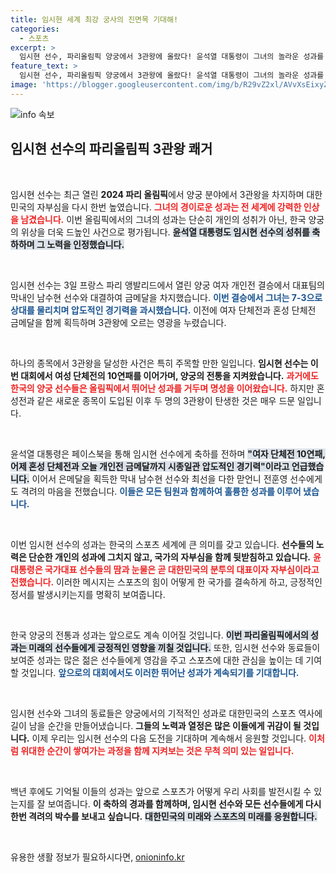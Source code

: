```yaml
---
title: 임시현 세계 최강 궁사의 진면목 기대해!
categories:
  - 스포츠
excerpt: >
  임시현 선수, 파리올림픽 양궁에서 3관왕에 올랐다! 윤석열 대통령이 그녀의 놀라운 성과를 축하하며, 모든 선수들에게 격려의 메시지를 전했다. 대한민국의 자부심을 세계에 알린 그녀의 모습이 자랑스럽다!
feature_text: >
  임시현 선수, 파리올림픽 양궁에서 3관왕에 올랐다! 윤석열 대통령이 그녀의 놀라운 성과를 축하하며, 모든 선수들에게 격려의 메시지를 전했다. 대한민국의 자부심을 세계에 알린 그녀의 모습이 자랑스럽다!
image: 'https://blogger.googleusercontent.com/img/b/R29vZ2xl/AVvXsEixyZcFfHzMRdzZMjFBmAUKJYCLCGyLL1o632UiGVXcaFdKo_bkvkuCioo0uUKlGfBVcT3P84aROyZIXSBEx3Aw5nCQ3pTgDom1WDC4m8eifvWiAmWEEVb4x6G_l8C0QH225ldMjyaFvpxGEBGNO37VmDTDMHGhJPq73UglMfDca1-0aw/s1600/blogspot.png'
---
```


<p><img src="https://blogger.googleusercontent.com/img/b/R29vZ2xl/AVvXsEixyZcFfHzMRdzZMjFBmAUKJYCLCGyLL1o632UiGVXcaFdKo_bkvkuCioo0uUKlGfBVcT3P84aROyZIXSBEx3Aw5nCQ3pTgDom1WDC4m8eifvWiAmWEEVb4x6G_l8C0QH225ldMjyaFvpxGEBGNO37VmDTDMHGhJPq73UglMfDca1-0aw/s1600/blogspot.png" alt="info 속보" /></p>

<h2 data-ke-size="size26">임시현 선수의 파리올림픽 3관왕 쾌거</h2>

<p data-ke-size="size16">&nbsp;</p>

<p>임시현 선수는 최근 열린 <b>2024 파리 올림픽</b>에서 양궁 분야에서 3관왕을 차지하며 대한민국의 자부심을 다시 한번 높였습니다. <b><span style="color: #ee2323;">그녀의 경이로운 성과는 전 세계에 강력한 인상을 남겼습니다.</span></b> 이번 올림픽에서의 그녀의 성과는 단순히 개인의 성취가 아닌, 한국 양궁의 위상을 더욱 드높인 사건으로 평가됩니다. <b><span style="background-color: #21538527;">윤석열 대통령도 임시현 선수의 성취를 축하하며 그 노력을 인정했습니다.</span></b> </p>

<p data-ke-size="size16">&nbsp;</p>

<p>임시현 선수는 3일 프랑스 파리 앵발리드에서 열린 양궁 여자 개인전 결승에서 대표팀의 막내인 남수현 선수와 대결하여 금메달을 차지했습니다. <b><span style="color: #1a5490;">이번 결승에서 그녀는 7-3으로 상대를 물리치며 압도적인 경기력을 과시했습니다.</span></b> 이전에 여자 단체전과 혼성 단체전 금메달을 함께 획득하며 3관왕에 오르는 영광을 누렸습니다.</p>

<p data-ke-size="size16">&nbsp;</p>

<p>하나의 종목에서 3관왕을 달성한 사건은 특히 주목할 만한 일입니다. <b>임시현 선수는 이번 대회에서 여성 단체전의 10연패를 이어가며, 양궁의 전통을 지켜왔습니다.</b> <b><span style="color: #ee2323;">과거에도 한국의 양궁 선수들은 올림픽에서 뛰어난 성과를 거두며 명성을 이어왔습니다.</span></b> 하지만 혼성전과 같은 새로운 종목이 도입된 이후 두 명의 3관왕이 탄생한 것은 매우 드문 일입니다. </p>

<p data-ke-size="size16">&nbsp;</p>

<p>윤석열 대통령은 페이스북을 통해 임시현 선수에게 축하를 전하며 <b><span style="background-color: #21538527;">"여자 단체전 10연패, 어제 혼성 단체전과 오늘 개인전 금메달까지 시종일관 압도적인 경기력"이라고 언급했습니다.</span></b> 이어서 은메달을 획득한 막내 남수현 선수와 최선을 다한 맏언니 전훈영 선수에게도 격려의 마음을 전했습니다. <b><span style="color: #1a5490;">이들은 모든 팀원과 함께하여 훌륭한 성과를 이루어 냈습니다.</span></b></p>

<p data-ke-size="size16">&nbsp;</p>

<p>이번 임시현 선수의 성과는 한국의 스포츠 세계에 큰 의미를 갖고 있습니다. <b>선수들의 노력은 단순한 개인의 성과에 그치지 않고, 국가의 자부심을 함께 뒷받침하고 있습니다.</b> <b><span style="color: #ee2323;">윤 대통령은 국가대표 선수들의 땀과 눈물은 곧 대한민국의 분투의 대표이자 자부심이라고 전했습니다.</span></b> 이러한 메시지는 스포츠의 힘이 어떻게 한 국가를 결속하게 하고, 긍정적인 정서를 발생시키는지를 명확히 보여줍니다.</p>

<p data-ke-size="size16">&nbsp;</p>

<p>한국 양궁의 전통과 성과는 앞으로도 계속 이어질 것입니다. <b><span style="background-color: #21538527;">이번 파리올림픽에서의 성과는 미래의 선수들에게 긍정적인 영향을 끼칠 것입니다.</span></b> 또한, 임시현 선수와 동료들이 보여준 성과는 많은 젊은 선수들에게 영감을 주고 스포츠에 대한 관심을 높이는 데 기여할 것입니다. <b><span style="color: #1a5490;">앞으로의 대회에서도 이러한 뛰어난 성과가 계속되기를 기대합니다.</span></b></p>

<p data-ke-size="size16">&nbsp;</p>

<p>임시현 선수와 그녀의 동료들은 양궁에서의 기적적인 성과로 대한민국의 스포츠 역사에 길이 남을 순간을 만들어냈습니다. <b>그들의 노력과 열정은 많은 이들에게 귀감이 될 것입니다.</b> 이제 우리는 임시현 선수의 다음 도전을 기대하며 계속해서 응원할 것입니다. <b><span style="color: #ee2323;">이처럼 위대한 순간이 쌓여가는 과정을 함께 지켜보는 것은 무척 의미 있는 일입니다.</span></b> </p>

<p data-ke-size="size16">&nbsp;</p>

<p>백년 후에도 기억될 이들의 성과는 앞으로 스포츠가 어떻게 우리 사회를 발전시킬 수 있는지를 잘 보여줍니다. <b>이 축하의 경과를 함께하며, 임시현 선수와 모든 선수들에게 다시 한번 격려의 박수를 보내고 싶습니다.</b> <b><span style="background-color: #21538527;">대한민국의 미래와 스포츠의 미래를 응원합니다.</span></b> </p>

<p data-ke-size="size16">&nbsp;</p>
유용한 생활 정보가 필요하시다면, <a href="https://onioninfo.kr" rel="dofollow">onioninfo.kr</a>


